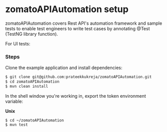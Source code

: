 # zomatoAPIAutomation setup
zomatoAPIAutomation covers Rest API's automation framework and sample tests to enable test engineers to write test cases by annotating @Test (TestNG library function).



For UI tests:



### Steps

Clone the example application and install dependencies:

```bash
$ git clone git@github.com:prateekkukreja/zomatoAPIAutomation.git
$ cd zomatoAPIAutomation
$ mvn clean install
```



In the shell window you're working in, export the token environment variable:

**Unix**

``` shell
$ cd ~/zomatoAPIAutomation
$ mvn test
```


